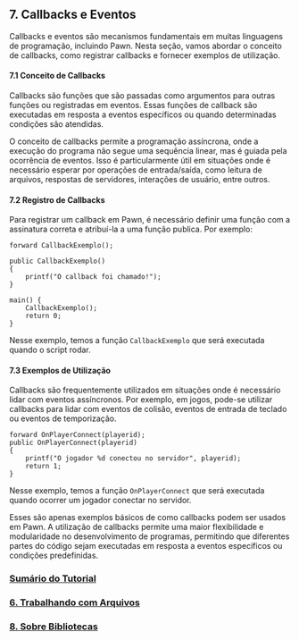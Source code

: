 ## 7. Callbacks e Eventos

Callbacks e eventos são mecanismos fundamentais em muitas linguagens de programação, incluindo Pawn. Nesta seção, vamos abordar o conceito de callbacks, como registrar callbacks e fornecer exemplos de utilização.

#### 7.1 Conceito de Callbacks

Callbacks são funções que são passadas como argumentos para outras funções ou registradas em eventos. Essas funções de callback são executadas em resposta a eventos específicos ou quando determinadas condições são atendidas.

O conceito de callbacks permite a programação assíncrona, onde a execução do programa não segue uma sequência linear, mas é guiada pela ocorrência de eventos. Isso é particularmente útil em situações onde é necessário esperar por operações de entrada/saída, como leitura de arquivos, respostas de servidores, interações de usuário, entre outros.

#### 7.2 Registro de Callbacks

Para registrar um callback em Pawn, é necessário definir uma função com a assinatura correta e atribuí-la a uma função publica. Por exemplo:

```pawn
forward CallbackExemplo();

public CallbackExemplo()
{
    printf("O callback foi chamado!");
}

main() {
	CallbackExemplo();
	return 0;
}
```

Nesse exemplo, temos a função `CallbackExemplo` que será executada quando o script rodar.

#### 7.3 Exemplos de Utilização

Callbacks são frequentemente utilizados em situações onde é necessário lidar com eventos assíncronos. Por exemplo, em jogos, pode-se utilizar callbacks para lidar com eventos de colisão, eventos de entrada de teclado ou eventos de temporização.

```pawn
forward OnPlayerConnect(playerid);
public OnPlayerConnect(playerid)
{
    printf("O jogador %d conectou no servidor", playerid);
    return 1;
}
```

Nesse exemplo, temos a função `OnPlayerConnect` que será executada quando ocorrer um jogador conectar no servidor.

Esses são apenas exemplos básicos de como callbacks podem ser usados em Pawn. A utilização de callbacks permite uma maior flexibilidade e modularidade no desenvolvimento de programas, permitindo que diferentes partes do código sejam executadas em resposta a eventos específicos ou condições predefinidas.

### [Sumário do Tutorial](https://github.com/device-black/pawn-tutorial/)
### [6. Trabalhando com Arquivos](https://github.com/Device-Black/Pawn-Tutorial/blob/DeviceBlack/Trabalhando%20com%20Arquivos.md)
### [8. Sobre Bibliotecas](https://github.com/Device-Black/Pawn-Tutorial/blob/DeviceBlack/Sobre%20Bibliotecas.md)